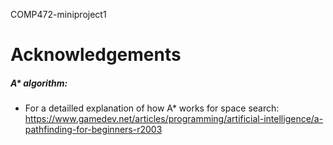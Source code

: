COMP472-miniproject1

# Acknowledgements

##### A* algorithm:
- For a detailled explanation of how A* works for space search: https://www.gamedev.net/articles/programming/artificial-intelligence/a-pathfinding-for-beginners-r2003 
